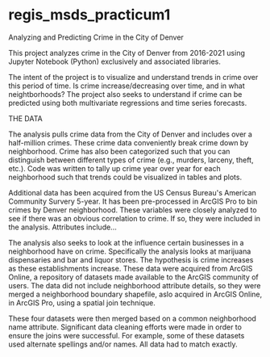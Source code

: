 # regis_msds_practicum1
Analyzing and Predicting Crime in the City of Denver

This project analyzes crime in the City of Denver from 2016-2021 using Jupyter Notebook (Python) exclusively and associated libraries.

The intent of the project is to visualize and understand trends in crime over this period of time. Is crime increase/decreasing over time, and in what neightborhoods? The project also seeks to understand if crime can be predicted using both multivariate regressions and time series forecasts.

THE DATA

The analysis pulls crime data from the City of Denver and includes over a half-million crimes. These crime data conveniently break crime down by neighborhood. Crime has also been categorized such that you can distinguish between different types of crime (e.g., murders, larceny, theft, etc.). Code was written to tally up crime year over year for each neighborhood such that trends could be visualized in tables and plots. 

Additional data has been acquired from the US Census Bureau's American Community Survery 5-year. It has been pre-processed in ArcGIS Pro to bin crimes by Denver neighborhood. These variables were closely analyzed to see if there was an obvious correlation to crime. If so, they were included in the analysis. Attributes include...

The analysis also seeks to look at the influence certain businesses in a neighborhood have on crime. Specifically the analysis looks at marijuana dispensaries and bar and liquor stores. The hypothesis is crime increases as these establishments increase. These data were acquired from ArcGIS Online, a repository of datasets made available to the ArcGIS community of users. The data did not include neighborhood attribute details, so they were merged a neighborhood boundary shapefile, aslo acquired in ArcGIS Online, in ArcGIS Pro, using a spatial join technique. 

These four datasets were then merged based on a common neighborhood name attribute. Significant data cleaning efforts were made in order to ensure the joins were successful. For example, some of these datasets used alternate spellings and/or names. All data had to match exactly.



